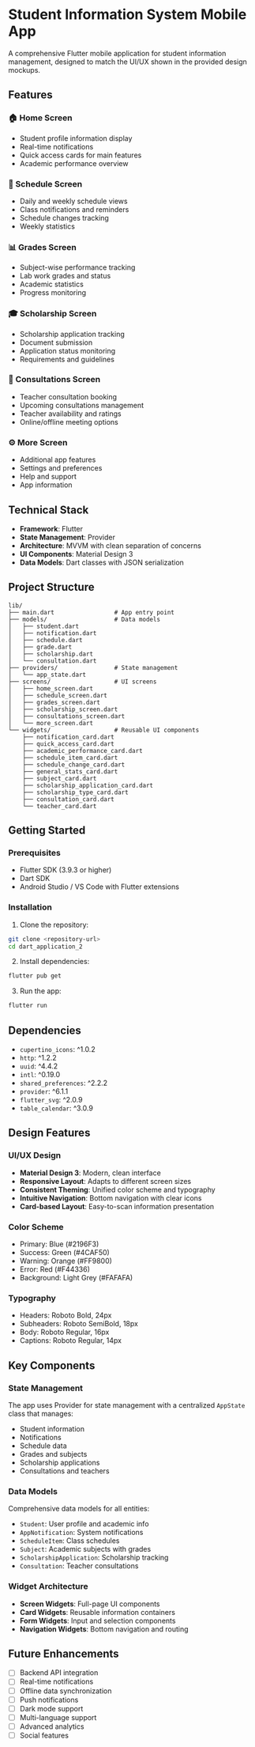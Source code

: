 # Student Information System Mobile App

A comprehensive Flutter mobile application for student information management, designed to match the UI/UX shown in the provided design mockups.

## Features

### 🏠 Home Screen
- Student profile information display
- Real-time notifications
- Quick access cards for main features
- Academic performance overview

### 📅 Schedule Screen
- Daily and weekly schedule views
- Class notifications and reminders
- Schedule changes tracking
- Weekly statistics

### 📊 Grades Screen
- Subject-wise performance tracking
- Lab work grades and status
- Academic statistics
- Progress monitoring

### 🎓 Scholarship Screen
- Scholarship application tracking
- Document submission
- Application status monitoring
- Requirements and guidelines

### 👥 Consultations Screen
- Teacher consultation booking
- Upcoming consultations management
- Teacher availability and ratings
- Online/offline meeting options

### ⚙️ More Screen
- Additional app features
- Settings and preferences
- Help and support
- App information

## Technical Stack

- **Framework**: Flutter
- **State Management**: Provider
- **Architecture**: MVVM with clean separation of concerns
- **UI Components**: Material Design 3
- **Data Models**: Dart classes with JSON serialization

## Project Structure

```
lib/
├── main.dart                 # App entry point
├── models/                   # Data models
│   ├── student.dart
│   ├── notification.dart
│   ├── schedule.dart
│   ├── grade.dart
│   ├── scholarship.dart
│   └── consultation.dart
├── providers/                # State management
│   └── app_state.dart
├── screens/                  # UI screens
│   ├── home_screen.dart
│   ├── schedule_screen.dart
│   ├── grades_screen.dart
│   ├── scholarship_screen.dart
│   ├── consultations_screen.dart
│   └── more_screen.dart
└── widgets/                  # Reusable UI components
    ├── notification_card.dart
    ├── quick_access_card.dart
    ├── academic_performance_card.dart
    ├── schedule_item_card.dart
    ├── schedule_change_card.dart
    ├── general_stats_card.dart
    ├── subject_card.dart
    ├── scholarship_application_card.dart
    ├── scholarship_type_card.dart
    ├── consultation_card.dart
    └── teacher_card.dart
```

## Getting Started

### Prerequisites
- Flutter SDK (3.9.3 or higher)
- Dart SDK
- Android Studio / VS Code with Flutter extensions

### Installation

1. Clone the repository:
```bash
git clone <repository-url>
cd dart_application_2
```

2. Install dependencies:
```bash
flutter pub get
```

3. Run the app:
```bash
flutter run
```

## Dependencies

- `cupertino_icons`: ^1.0.2
- `http`: ^1.2.2
- `uuid`: ^4.4.2
- `intl`: ^0.19.0
- `shared_preferences`: ^2.2.2
- `provider`: ^6.1.1
- `flutter_svg`: ^2.0.9
- `table_calendar`: ^3.0.9

## Design Features

### UI/UX Design
- **Material Design 3**: Modern, clean interface
- **Responsive Layout**: Adapts to different screen sizes
- **Consistent Theming**: Unified color scheme and typography
- **Intuitive Navigation**: Bottom navigation with clear icons
- **Card-based Layout**: Easy-to-scan information presentation

### Color Scheme
- Primary: Blue (#2196F3)
- Success: Green (#4CAF50)
- Warning: Orange (#FF9800)
- Error: Red (#F44336)
- Background: Light Grey (#FAFAFA)

### Typography
- Headers: Roboto Bold, 24px
- Subheaders: Roboto SemiBold, 18px
- Body: Roboto Regular, 16px
- Captions: Roboto Regular, 14px

## Key Components

### State Management
The app uses Provider for state management with a centralized `AppState` class that manages:
- Student information
- Notifications
- Schedule data
- Grades and subjects
- Scholarship applications
- Consultations and teachers

### Data Models
Comprehensive data models for all entities:
- `Student`: User profile and academic info
- `AppNotification`: System notifications
- `ScheduleItem`: Class schedules
- `Subject`: Academic subjects with grades
- `ScholarshipApplication`: Scholarship tracking
- `Consultation`: Teacher consultations

### Widget Architecture
- **Screen Widgets**: Full-page UI components
- **Card Widgets**: Reusable information containers
- **Form Widgets**: Input and selection components
- **Navigation Widgets**: Bottom navigation and routing

## Future Enhancements

- [ ] Backend API integration
- [ ] Real-time notifications
- [ ] Offline data synchronization
- [ ] Push notifications
- [ ] Dark mode support
- [ ] Multi-language support
- [ ] Advanced analytics
- [ ] Social features
